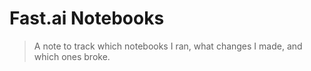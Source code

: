 # Fast.ai Notebooks

> A note to track which notebooks I ran, what changes I made, and which ones broke.
